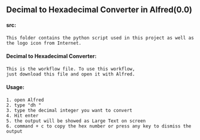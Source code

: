 ## Decimal to Hexadecimal Converter in Alfred(0.0)

#### src:
	This folder contains the python script used in this project as well as the logo icon from Internet.

#### Decimal to Hexadecimal Converter:
	This is the workflow file. To use this workflow,
	just download this file and open it with Alfred.

#### Usage:
	1. open Alfred
	2. type "dh "
	3. type the decimal integer you want to convert
	4. Hit enter
	5. the output will be showed as Large Text on screen
	6. command + c to copy the hex number or press any key to dismiss the output